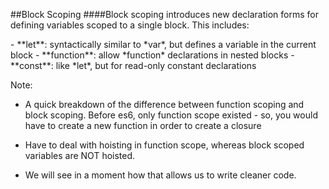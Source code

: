##Block Scoping
####Block scoping introduces new declaration forms for defining variables scoped to a single block. This includes:

<div class="small">
- **let**: syntactically similar to *var*, but defines a variable in the current block
- **function**: allow *function* declarations in nested blocks
- **const**: like *let*, but for read-only constant declarations

Note:
- A quick breakdown of the difference between function scoping and block scoping.
Before es6, only function scope existed - so, you would have to create a new function in order to create a closure

- Have to deal with hoisting in function scope, whereas block scoped variables are NOT hoisted.
- We will see in a moment how that allows us to write cleaner code.
